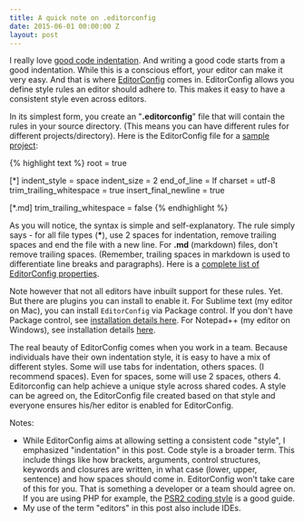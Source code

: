 ```yaml
---
title: A quick note on .editorconfig
date: 2015-06-01 00:00:00 Z
layout: post
---
```


I really love [good code indentation](http://obem.be/2012/09/29/code-indention-it-is-this-simple.html). And writing a good code starts from a good indentation. While this is a conscious effort, your editor can make it very easy. And that is where [EditorConfig](http://editorconfig.org/) comes in. EditorConfig allows you define style rules an editor should adhere to. This makes it easy to have a consistent style even across editors.

In its simplest form, you create an "**.editorconfig**" file that will contain the rules in your source directory. (This means you can have different rules for different projects/directory). Here is the EditorConfig file for a [sample project](https://github.com/kehers/fave):

{% highlight text %}
root = true

[*]
indent_style = space
indent_size = 2
end_of_line = lf
charset = utf-8
trim_trailing_whitespace = true
insert_final_newline = true

[*.md]
trim_trailing_whitespace = false
{% endhighlight %}

As you will notice, the syntax is simple and self-explanatory. The rule simply says - for all file types (__*__), use 2 spaces for indentation, remove trailing spaces and end the file with a new line. For **.md** (markdown) files, don't remove trailing spaces. (Remember, trailing spaces in markdown is used to differentiate line breaks and paragraphs). Here is a [complete list of EditorConfig properties](https://github.com/editorconfig/editorconfig/wiki/EditorConfig-Properties).

Note however that not all editors have inbuilt support for these rules. Yet. But there are plugins you can install to enable it. For Sublime text (my editor on Mac), you can install ```EditorConfig``` via Package control. If you don't have Package control, see [installation details here](https://packagecontrol.io/installation). For Notepad++ (my editor on Windows), see installation details [here](https://github.com/editorconfig/editorconfig-notepad-plus-plus#readme).

The real beauty of EditorConfig comes when you work in a team. Because individuals have their own indentation style, it is easy to have a mix of different styles. Some will use tabs for indentation, others spaces. (I recommend spaces). Even for spaces, some will use 2 spaces, others 4. Editorconfig can help achieve a unique style across shared codes. A style can be agreed on, the EditorConfig file created based on that style and everyone ensures his/her editor is enabled for EditorConfig.

Notes:

- While EditorConfig aims at allowing setting a consistent code "style", I emphasized "indentation" in this post. Code style is a broader term. This include things like how brackets, arguments, control structures, keywords and closures are written, in what case (lower, upper, sentence) and how spaces should come in. EditorConfig won't take care of this for you. That is something a developer or a team should agree on. If you are using PHP for example, the [PSR2 coding style](http://www.php-fig.org/psr/psr-2/) is a good guide.
- My use of the term "editors" in this post also include IDEs.